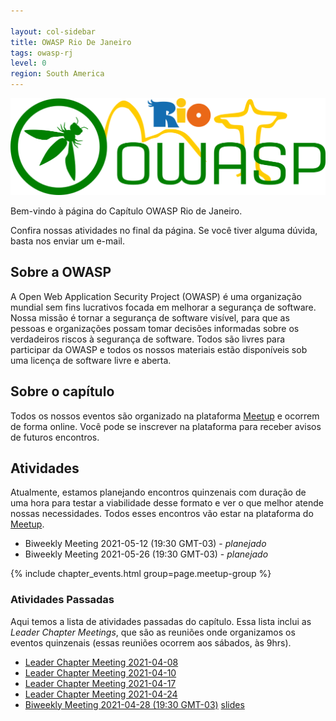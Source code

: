 ```yaml
---

layout: col-sidebar
title: OWASP Rio De Janeiro
tags: owasp-rj
level: 0
region: South America
---
```

![enter image description here](/assets/images/OWASP-RJ-logo.png)

Bem-vindo à página do Capítulo OWASP Rio de Janeiro.

Confira nossas atividades no final da página. Se você tiver alguma dúvida, basta nos enviar um e-mail.

## Sobre a OWASP

A Open Web Application Security Project (OWASP) é uma organização mundial sem fins lucrativos focada em melhorar a segurança de software. Nossa missão é tornar a segurança de software visível, para que as pessoas e organizações possam tomar decisões informadas sobre os verdadeiros riscos à segurança de software. Todos são livres para participar da OWASP e todos os nossos materiais estão disponíveis sob uma licença de software livre e aberta.

## Sobre o capítulo

Todos os nossos eventos são organizado na plataforma [Meetup](https://www.meetup.com/owasp-rio-de-janeiro/) e ocorrem de forma online. Você pode se inscrever na plataforma para receber avisos de futuros encontros.

## Atividades

Atualmente, estamos planejando encontros quinzenais com duração de uma hora para testar a viabilidade desse formato e ver o que melhor atende nossas necessidades. Todos esses encontros vão estar na plataforma do [Meetup](https://www.meetup.com/owasp-rio-de-janeiro/).

- Biweekly Meeting 2021-05-12 (19:30 GMT-03) - *planejado*
- Biweekly Meeting 2021-05-26 (19:30 GMT-03) - *planejado*

{% include chapter_events.html group=page.meetup-group %}

### Atividades Passadas

Aqui temos a lista de atividades passadas do capítulo. Essa lista inclui as *Leader Chapter Meetings*, que são as reuniões onde organizamos os eventos quinzenais (essas reuniões ocorrem aos sábados, às 9hrs).

- [Leader Chapter Meeting 2021-04-08](https://docs.google.com/document/d/1u3YMJrP3V-fkY0sl-1SuokX4Lw_iT9IMrMA_mkmGlWA/edit?usp=sharing)
- [Leader Chapter Meeting 2021-04-10](https://docs.google.com/document/d/1eLmoCtclaXZIQ3qFNV3UK6u82eoTQFygCYj8Zz2JSKI/edit?usp=sharing)
- [Leader Chapter Meeting 2021-04-17](https://docs.google.com/document/d/1BtWUdxo1p2LjjQSvgLFJF4yhVC403lo7J_kc_aj1JmQ/edit?usp=sharing)
- [Leader Chapter Meeting 2021-04-24](https://docs.google.com/document/d/184VA1o-vdIO-3RfFC16a1jDvhcjbxSjoF_zJ36p-ZNU/edit?usp=sharing)
- [Biweekly Meeting 2021-04-28 (19:30 GMT-03)](https://www.meetup.com/owasp-rio-de-janeiro/events/277626321/) [slides](https://docs.google.com/presentation/d/1aehKbkJMvHlQA4zFHLIjBQYEn3QT39a6LH8Q3i0bVLU/edit?usp=sharing)